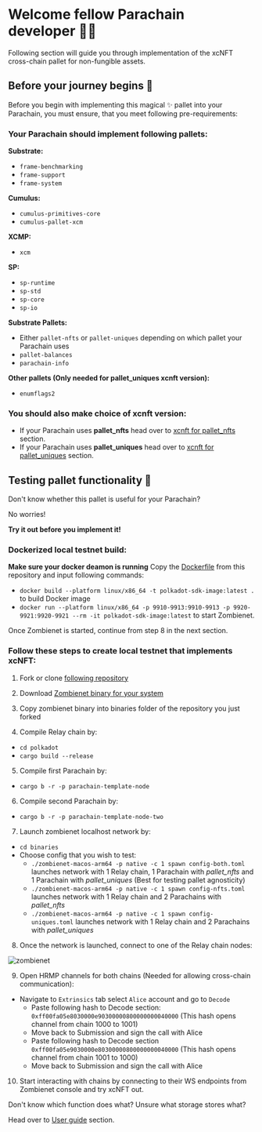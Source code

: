 # Welcome fellow Parachain developer 🧙‍♂️

Following section will guide you through implementation of the xcNFT cross-chain pallet for non-fungible assets.

## Before your journey begins 🧳

Before you begin with implementing this magical ✨ pallet into your Parachain, you must ensure, that you meet following pre-requirements:

### Your Parachain should implement following pallets:

**Substrate:**
 - `frame-benchmarking`
 - `frame-support`
 - `frame-system`

**Cumulus:**
 - `cumulus-primitives-core`
 - `cumulus-pallet-xcm`

**XCMP:**
 - `xcm`

**SP:**
 - `sp-runtime`
 - `sp-std`
 - `sp-core`
 - `sp-io`

**Substrate Pallets:**
 - Either `pallet-nfts` or `pallet-uniques` depending on which pallet your Parachain uses
 - `pallet-balances`
 - `parachain-info`
  
**Other pallets (Only needed for pallet_uniques xcnft version):**
 - `enumflags2`


### You should also make choice of xcnft version:
- If your Parachain uses **pallet_nfts** head over to [xcnft for pallet_nfts](https://paraspell-research.github.io/xcnft-docs/implementation-guide/pallet-nfts.html) section.
- If your Parachain uses **pallet_uniques** head over to [xcnft for pallet_uniques](https://paraspell-research.github.io/xcnft-docs/implementation-guide/pallet-uniques.html) section.

## Testing pallet functionality 🔎

Don't know whether this pallet is useful for your Parachain?

No worries! 

**Try it out before you implement it!**

### Dockerized local testnet build:
**Make sure your docker deamon is running**
Copy the [Dockerfile](https://github.com/paraspell-research/xcnft-pallet/blob/main/Dockerfile) from this repository and input following commands:
- `docker build --platform linux/x86_64 -t polkadot-sdk-image:latest .` to build Docker image
- `docker run --platform linux/x86_64 -p 9910-9913:9910-9913 -p 9920-9921:9920-9921 --rm -it polkadot-sdk-image:latest` to start Zombienet.

Once Zombienet is started, continue from step 8 in the next section.

### Follow these steps to create local testnet that implements xcNFT:

1. Fork or clone [following repository](https://github.com/paraspell-research/polkadot-sdk)

2. Download [Zombienet binary for your system](https://github.com/paritytech/zombienet/releases)

3. Copy zombienet binary into binaries folder of the repository you just forked

4. Compile Relay chain by: 
- `cd polkadot`
- `cargo build --release`

5. Compile first Parachain by:
- `cargo b -r -p parachain-template-node` 

6. Compile second Parachain by:
- `cargo b -r -p parachain-template-node-two`

7. Launch zombienet localhost network by:
- `cd binaries`
- Choose config that you wish to test:
    - `./zombienet-macos-arm64 -p native -c 1 spawn config-both.toml` launches network with 1 Relay chain, 1 Parachain with *pallet_nfts* and 1 Parachain with *pallet_uniques* (Best for testing pallet agnosticity)
    - `./zombienet-macos-arm64 -p native -c 1 spawn config-nfts.toml` launches network with 1 Relay chain and 2 Parachains with *pallet_nfts*
    - `./zombienet-macos-arm64 -p native -c 1 spawn config-uniques.toml` launches network with 1 Relay chain and 2 Parachains with *pallet_uniques*

8. Once the network is launched, connect to one of the Relay chain nodes:

![zombienet](https://github.com/user-attachments/assets/06f1d41e-55a7-4d7b-b7f3-f3e6fa276132)

9. Open HRMP channels for both chains (Needed for allowing cross-chain communication):
- Navigate to `Extrinsics` tab select `Alice` account and go to `Decode`
    - Paste following hash to Decode section: `0xff00fa05e8030000e90300000800000000040000` (This hash opens channel from chain 1000 to 1001)
    - Move back to Submission and sign the call with Alice
    - Paste following hash to Decode section `0xff00fa05e9030000e80300000800000000040000` (This hash opens channel from chain 1001 to 1000)
    - Move back to Submission and sign the call with Alice

10. Start interacting with chains by connecting to their WS endpoints from Zombienet console and try xcNFT out.

Don't know which function does what? Unsure what storage stores what? 

Head over to [User guide](https://paraspell-research.github.io/xcnft-docs/user-guide/intro.html) section.